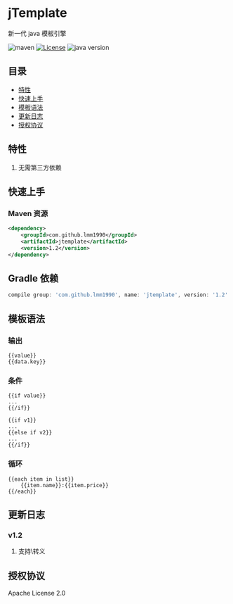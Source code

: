 # jTemplate

新一代 java 模板引擎

![maven](https://img.shields.io/maven-central/v/com.github.lmm1990/jtemplate)
[![License](https://img.shields.io/badge/license-Apache%202-green.svg)](https://www.apache.org/licenses/LICENSE-2.0)
![java version](https://img.shields.io/badge/JAVA-1.8+-green.svg)

##      	目录

*	[特性](#特性)
*	[快速上手](#快速上手)
*	[模板语法](#模板语法)
*	[更新日志](#更新日志)
*	[授权协议](#授权协议)

##	特性

1.	无需第三方依赖

## 快速上手

### Maven 资源

```xml
<dependency>
    <groupId>com.github.lmm1990</groupId>
    <artifactId>jtemplate</artifactId>
    <version>1.2</version>
</dependency>
```

## Gradle 依赖

```gradle
compile group: 'com.github.lmm1990', name: 'jtemplate', version: '1.2'
```

##	模板语法

### 输出

```
{{value}}
{{data.key}}
```

### 条件

```
{{if value}} 
... 
{{/if}}

{{if v1}}
... 
{{else if v2}}
...
{{/if}}
```

### 循环

```
{{each item in list}}
    {{item.name}}:{{item.price}}
{{/each}}
```

## 更新日志

###	v1.2

1. 支持\转义

## 授权协议

Apache License 2.0